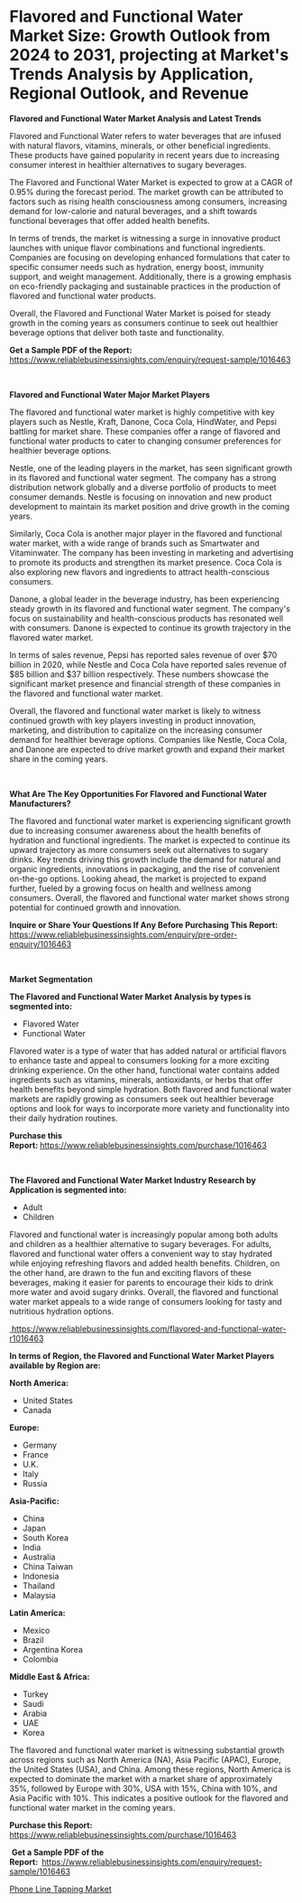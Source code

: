 <p><h1>Flavored and Functional Water Market Size: Growth Outlook from 2024 to 2031, projecting at Market's Trends Analysis by Application, Regional Outlook, and Revenue</h1></p><p><strong>Flavored and Functional Water Market Analysis and Latest Trends</strong></p>
<p><p>Flavored and Functional Water refers to water beverages that are infused with natural flavors, vitamins, minerals, or other beneficial ingredients. These products have gained popularity in recent years due to increasing consumer interest in healthier alternatives to sugary beverages.</p><p>The Flavored and Functional Water Market is expected to grow at a CAGR of 0.95% during the forecast period. The market growth can be attributed to factors such as rising health consciousness among consumers, increasing demand for low-calorie and natural beverages, and a shift towards functional beverages that offer added health benefits.</p><p>In terms of trends, the market is witnessing a surge in innovative product launches with unique flavor combinations and functional ingredients. Companies are focusing on developing enhanced formulations that cater to specific consumer needs such as hydration, energy boost, immunity support, and weight management. Additionally, there is a growing emphasis on eco-friendly packaging and sustainable practices in the production of flavored and functional water products.</p><p>Overall, the Flavored and Functional Water Market is poised for steady growth in the coming years as consumers continue to seek out healthier beverage options that deliver both taste and functionality.</p></p>
<p><strong>Get a Sample PDF of the Report:&nbsp;</strong> <a href="https://www.reliablebusinessinsights.com/enquiry/request-sample/1016463">https://www.reliablebusinessinsights.com/enquiry/request-sample/1016463</a></p>
<p>&nbsp;</p>
<p><strong>Flavored and Functional Water Major Market Players</strong></p>
<p><p>The flavored and functional water market is highly competitive with key players such as Nestle, Kraft, Danone, Coca Cola, HindWater, and Pepsi battling for market share. These companies offer a range of flavored and functional water products to cater to changing consumer preferences for healthier beverage options.</p><p>Nestle, one of the leading players in the market, has seen significant growth in its flavored and functional water segment. The company has a strong distribution network globally and a diverse portfolio of products to meet consumer demands. Nestle is focusing on innovation and new product development to maintain its market position and drive growth in the coming years.</p><p>Similarly, Coca Cola is another major player in the flavored and functional water market, with a wide range of brands such as Smartwater and Vitaminwater. The company has been investing in marketing and advertising to promote its products and strengthen its market presence. Coca Cola is also exploring new flavors and ingredients to attract health-conscious consumers.</p><p>Danone, a global leader in the beverage industry, has been experiencing steady growth in its flavored and functional water segment. The company's focus on sustainability and health-conscious products has resonated well with consumers. Danone is expected to continue its growth trajectory in the flavored water market.</p><p>In terms of sales revenue, Pepsi has reported sales revenue of over $70 billion in 2020, while Nestle and Coca Cola have reported sales revenue of $85 billion and $37 billion respectively. These numbers showcase the significant market presence and financial strength of these companies in the flavored and functional water market.</p><p>Overall, the flavored and functional water market is likely to witness continued growth with key players investing in product innovation, marketing, and distribution to capitalize on the increasing consumer demand for healthier beverage options. Companies like Nestle, Coca Cola, and Danone are expected to drive market growth and expand their market share in the coming years.</p></p>
<p>&nbsp;</p>
<p><strong>What Are The Key Opportunities For Flavored and Functional Water Manufacturers?</strong></p>
<p><p>The flavored and functional water market is experiencing significant growth due to increasing consumer awareness about the health benefits of hydration and functional ingredients. The market is expected to continue its upward trajectory as more consumers seek out alternatives to sugary drinks. Key trends driving this growth include the demand for natural and organic ingredients, innovations in packaging, and the rise of convenient on-the-go options. Looking ahead, the market is projected to expand further, fueled by a growing focus on health and wellness among consumers. Overall, the flavored and functional water market shows strong potential for continued growth and innovation.</p></p>
<p><strong>Inquire or Share Your Questions If Any Before Purchasing This Report:</strong> <a href="https://www.reliablebusinessinsights.com/enquiry/pre-order-enquiry/1016463">https://www.reliablebusinessinsights.com/enquiry/pre-order-enquiry/1016463</a></p>
<p>&nbsp;</p>
<p><strong>Market Segmentation</strong></p>
<p><strong>The Flavored and Functional Water Market Analysis by types is segmented into:</strong></p>
<p><ul><li>Flavored Water</li><li>Functional Water</li></ul></p>
<p><p>Flavored water is a type of water that has added natural or artificial flavors to enhance taste and appeal to consumers looking for a more exciting drinking experience. On the other hand, functional water contains added ingredients such as vitamins, minerals, antioxidants, or herbs that offer health benefits beyond simple hydration. Both flavored and functional water markets are rapidly growing as consumers seek out healthier beverage options and look for ways to incorporate more variety and functionality into their daily hydration routines.</p></p>
<p><strong>Purchase this Report:&nbsp;</strong><a href="https://www.reliablebusinessinsights.com/purchase/1016463">https://www.reliablebusinessinsights.com/purchase/1016463</a></p>
<p>&nbsp;</p>
<p><strong>The Flavored and Functional Water Market Industry Research by Application is segmented into:</strong></p>
<p><ul><li>Adult</li><li>Children</li></ul></p>
<p><p>Flavored and functional water is increasingly popular among both adults and children as a healthier alternative to sugary beverages. For adults, flavored and functional water offers a convenient way to stay hydrated while enjoying refreshing flavors and added health benefits. Children, on the other hand, are drawn to the fun and exciting flavors of these beverages, making it easier for parents to encourage their kids to drink more water and avoid sugary drinks. Overall, the flavored and functional water market appeals to a wide range of consumers looking for tasty and nutritious hydration options.</p></p>
<p><a href="https://www.reliablebusinessinsights.com/flavored-and-functional-water-r1016463">&nbsp;https://www.reliablebusinessinsights.com/flavored-and-functional-water-r1016463</a></p>
<p><strong>In terms of Region, the Flavored and Functional Water Market Players available by Region are:</strong></p>
<p>
    <p> <strong> North America: </strong>
        <ul>
            <li>United States</li>
            <li>Canada</li>
        </ul>
        </p> 
    <p> <strong> Europe: </strong>
        <ul>
            <li>Germany</li>
            <li>France</li>
            <li>U.K.</li>
            <li>Italy</li>
            <li>Russia</li>
        </ul>
        </p> 
    <p> <strong> Asia-Pacific: </strong>
        <ul>
            <li>China</li>
            <li>Japan</li>
            <li>South Korea</li>
            <li>India</li>
            <li>Australia</li>
            <li>China Taiwan</li>
            <li>Indonesia</li>
            <li>Thailand</li>
            <li>Malaysia</li>
        </ul>
        </p> 
    <p> <strong> Latin America: </strong>
        <ul>
            <li>Mexico</li>
            <li>Brazil</li>
            <li>Argentina Korea</li>
            <li>Colombia</li>
        </ul>
        </p> 
    <p> <strong> Middle East & Africa: </strong>
        <ul>
            <li>Turkey</li>
            <li>Saudi</li>
            <li>Arabia</li>
            <li>UAE</li>
            <li>Korea</li>
        </ul>
    </p>
    </p>
<p><p>The flavored and functional water market is witnessing substantial growth across regions such as North America (NA), Asia Pacific (APAC), Europe, the United States (USA), and China. Among these regions, North America is expected to dominate the market with a market share of approximately 35%, followed by Europe with 30%, USA with 15%, China with 10%, and Asia Pacific with 10%. This indicates a positive outlook for the flavored and functional water market in the coming years.</p></p>
<p><strong>Purchase this Report: </strong><a href="https://www.reliablebusinessinsights.com/purchase/1016463">https://www.reliablebusinessinsights.com/purchase/1016463</a></p>
<p>&nbsp;<strong>Get a Sample PDF of the Report:&nbsp;&nbsp;</strong><a href="https://www.reliablebusinessinsights.com/enquiry/request-sample/1016463">https://www.reliablebusinessinsights.com/enquiry/request-sample/1016463</a></p>
<p><strong></strong></p>
<p><p><a href="https://github.com/khayangel/Market-Research-Report-List-3/blob/main/phone-line-tapping-market.md">Phone Line Tapping Market</a></p></p>